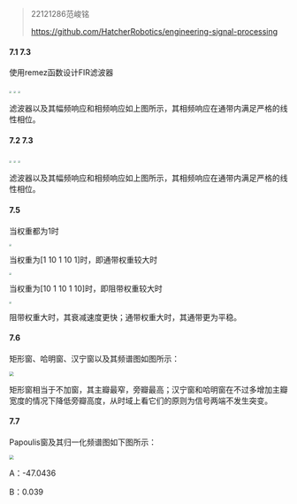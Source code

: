 > 22121286范峻铭
>
> https://github.com/HatcherRobotics/engineering-signal-processing

#### 7.1     7.3

使用remez函数设计FIR滤波器

<img src="/run/user/1000/doc/72c79dac/7_1_1.png" style="zoom:25%;" />

<img src="/run/user/1000/doc/1c1cdfe5/7_1_2.png" style="zoom:25%;" />

<img src="/run/user/1000/doc/8517bac8/7_1_3.png" style="zoom:25%;" />

滤波器以及其幅频响应和相频响应如上图所示，其相频响应在通带内满足严格的线性相位。

#### 7.2    7.3

<img src="/run/user/1000/doc/abf2fa95/7_2_1.png" style="zoom:25%;" />

<img src="/run/user/1000/doc/4434b917/7_2_2.png" style="zoom:25%;" />

<img src="/run/user/1000/doc/92cfe6c6/7_2_3.png" style="zoom:25%;" />

滤波器以及其幅频响应和相频响应如上图所示，其相频响应在通带内满足严格的线性相位。

#### 7.5

当权重都为1时

<img src="/run/user/1000/doc/6cb01d8f/7_5_1.png" style="zoom:25%;" />

当权重为[1 10 1 10 1]时，即通带权重较大时

<img src="/run/user/1000/doc/d6733803/7_5_2.png" style="zoom:25%;" />

当权重为[10 1 10 1 10]时，即阻带权重较大时

<img src="/run/user/1000/doc/80faf60f/7_5_3.png" style="zoom:25%;" />

阻带权重大时，其衰减速度更快；通带权重大时，其通带更为平稳。

#### 7.6

矩形窗、哈明窗、汉宁窗以及其频谱图如图所示：

<img src="/run/user/1000/doc/e0e87786/7_6.png" style="zoom: 50%;" />

矩形窗相当于不加窗，其主瓣最窄，旁瓣最高；汉宁窗和哈明窗在不过多增加主瓣宽度的情况下降低旁瓣高度，从时域上看它们的原则为信号两端不发生突变。

#### 7.7

Papoulis窗及其归一化频谱图如下图所示：

<img src="/run/user/1000/doc/3ad65a54/7_7.png" style="zoom: 50%;" />

A：-47.0436

B：0.039